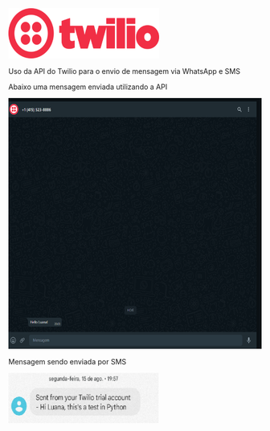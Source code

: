 <img src="Twilio_logo.png" alt='imagem' height="100" width="300">

<p>Uso da API do Twilio para o envio de mensagem via WhatsApp e SMS</p>

<p> Abaixo uma mensagem enviada utilizando a API</p>

<img src="twillio_wpp.png" alt='imagem' height="500" width="700">

<p> Mensagem sendo enviada por SMS </p>
<img src="sms.png"  alt='imagem' height="100" width="300">

